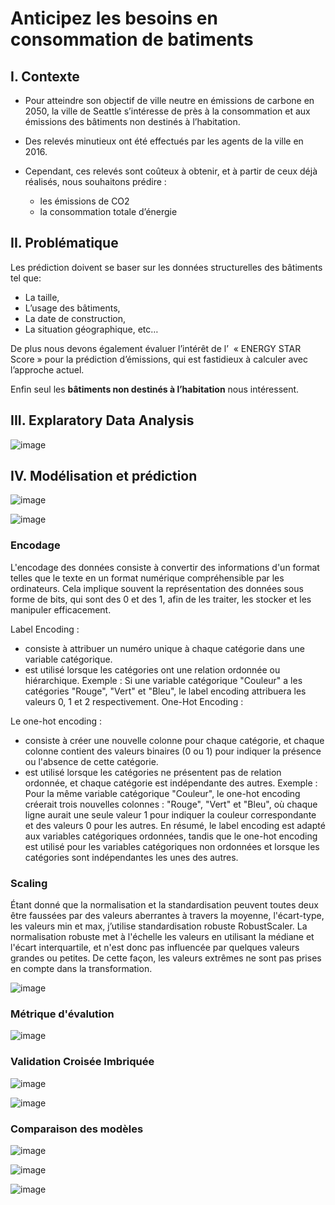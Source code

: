 # Anticipez les besoins en consommation de batiments

## I. Contexte
  - Pour atteindre son objectif de ville neutre en émissions de carbone en 2050, la ville de Seattle s’intéresse de près à la consommation et aux émissions des bâtiments non destinés à l’habitation.
  
  - Des relevés minutieux ont été effectués par les agents de la ville en 2016.
  
  - Cependant, ces relevés sont coûteux à obtenir, et à partir de ceux déjà réalisés, nous souhaitons prédire :
    - les émissions de CO2 
    - la consommation totale d’énergie

## II. Problématique
Les prédiction doivent se baser sur les données structurelles des bâtiments  tel que:
  - La taille,
  - L’usage des bâtiments, 
  - La date de construction, 
  - La situation géographique, etc…

De plus nous devons également évaluer l’intérêt de l’  « ENERGY STAR Score » pour la prédiction d’émissions, qui est fastidieux à calculer avec l’approche actuel. 

Enfin seul les **bâtiments non destinés à l’habitation** nous intéressent. 

## III. Explaratory Data Analysis
![image](https://github.com/kevin-EK/P4-Anticipez-les-besoins-en-consommation-de-batiments/assets/69479292/ba4790ac-0d60-4d4b-9527-48ae0012a5c9)

## IV. Modélisation et prédiction

![image](https://github.com/kevin-EK/P4-Anticipez-les-besoins-en-consommation-de-batiments/assets/69479292/feeef8c0-863a-45bc-8bbf-8a342670c666)

![image](https://github.com/kevin-EK/P4-Anticipez-les-besoins-en-consommation-de-batiments/assets/69479292/f0d195f8-5bdc-47e5-8ba1-cdabf393fad4)

### Encodage

L'encodage des données consiste à convertir des informations d'un format telles que le texte en un format numérique compréhensible par les ordinateurs. Cela implique souvent la représentation des données sous forme de bits, qui sont des 0 et des 1, afin de les traiter, les stocker et les manipuler efficacement.

Label Encoding :
  - consiste à attribuer un numéro unique à chaque catégorie dans une variable catégorique.
  - est utilisé lorsque les catégories ont une relation ordonnée ou hiérarchique.
Exemple : Si une variable catégorique "Couleur" a les catégories "Rouge", "Vert" et "Bleu", le label encoding attribuera les valeurs 0, 1 et 2 respectivement.
One-Hot Encoding :

Le one-hot encoding :
  - consiste à créer une nouvelle colonne pour chaque catégorie, et chaque colonne contient des valeurs binaires (0 ou 1) pour indiquer la présence ou l'absence de cette catégorie.
  - est utilisé lorsque les catégories ne présentent pas de relation ordonnée, et chaque catégorie est indépendante des autres.
Exemple : Pour la même variable catégorique "Couleur", le one-hot encoding créerait trois nouvelles colonnes : "Rouge", "Vert" et "Bleu", où chaque ligne aurait une seule valeur 1 pour indiquer la couleur correspondante et des valeurs 0 pour les autres.
En résumé, le label encoding est adapté aux variables catégoriques ordonnées, tandis que le one-hot encoding est utilisé pour les variables catégoriques non ordonnées et lorsque les catégories sont indépendantes les unes des autres.

### Scaling

Étant donné que la normalisation et la standardisation peuvent toutes deux être faussées par des valeurs aberrantes à travers la moyenne, l'écart-type, les valeurs min et max, j’utilise standardisation robuste RobustScaler.
 La normalisation robuste met à l'échelle les valeurs en utilisant la médiane et l'écart interquartile, et n'est donc pas influencée par quelques valeurs grandes ou petites. De cette façon, les valeurs extrêmes ne sont pas prises en compte dans la transformation.

 ![image](https://github.com/kevin-EK/P4-Anticipez-les-besoins-en-consommation-de-batiments/assets/69479292/3012e888-a90b-42f2-8ac1-f1d2d6de72f0)

### Métrique d'évalution

![image](https://github.com/kevin-EK/P4-Anticipez-les-besoins-en-consommation-de-batiments/assets/69479292/6f06710b-5b70-4bf7-b364-037dcf55475e)

### Validation Croisée Imbriquée
![image](https://github.com/kevin-EK/P4-Anticipez-les-besoins-en-consommation-de-batiments/assets/69479292/7cf8ea85-727d-428f-a3a3-12dfe2b05195)

![image](https://github.com/kevin-EK/P4-Anticipez-les-besoins-en-consommation-de-batiments/assets/69479292/724e1961-aa86-4c72-b0ef-bee8ad0a09b4)

### Comparaison des modèles
![image](https://github.com/kevin-EK/P4-Anticipez-les-besoins-en-consommation-de-batiments/assets/69479292/6332f99e-2664-4c70-bc0b-5048cdf40c2f)

![image](https://github.com/kevin-EK/P4-Anticipez-les-besoins-en-consommation-de-batiments/assets/69479292/647e82ef-2737-45d5-8eb2-d66619ad7e85)

![image](https://github.com/kevin-EK/P4-Anticipez-les-besoins-en-consommation-de-batiments/assets/69479292/b5a4a24b-c5c4-4752-b883-9464d2d237a9)


